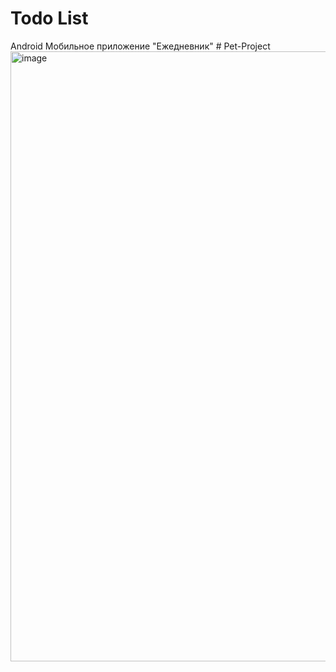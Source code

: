 # Todo List
Android
Мобильное приложение "Ежедневник"
#   P e t - P r o j e c t 
 <img width="508" height="976" alt="image" src="https://github.com/user-attachments/assets/8ecf84d5-b69d-46de-99a8-92972f907800" />

 

